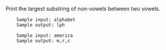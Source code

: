 Print the largest substring of non-vowels between two vowels.


        Sample input: alphabet
        Sample output: lph
        
        Sample input: america
        Sample output: m,r,c

